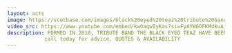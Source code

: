 ```yaml
---
layout: acts
image: https://scotbase.com/images/black%20eyed%20teaz%20tribute%20band.jpg?crc=4034893666
video_src: https://www.youtube.com/embed/kwOaqwIyKas?si=FyAYW6OFKMdkuAjb
description: FORMED IN 2010, TRIBUTE BAND THE BLACK EYED TEAZ HAVE BEEN ON A MAGICAL ROLLER-COASTER  JOURNEY THAT HAS SEEN THEM PERFORM ALL OVER EUROPE. THE BLACK EYED PEAS TRIBUTE BAND PLAY EARLY POP/HIP-HOP OF WHERE IS THE LOVE? TO THE ELECTRO RHYTHMS OF DON'T STOP THE PARTY & I GOTTA FEELIN', WITH THE LATTER BEING THE MOST DOWNLOADED SONG OF ALL TIME AND A GUARANTEED FLOOR FILLER AT ANY EVENT. THESE GUYS REPLICATE THE SOUND AND LOOK OF THE BAND PERFECTLY. THE TEAZ HAVE PLAYED IN EVERY KIND OF VENUE; HOTELS, CLUBS, UNIVERSITIES, FESTIVALS, CORPORATE & WEDDINGS. <hr>
            call today for advice, QUOTES & AVAILABILITY
---
```

